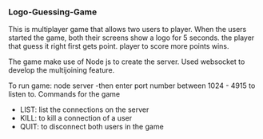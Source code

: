 ### Logo-Guessing-Game

<p>
This is multiplayer game that allows two users to player.
When the users started the game, both their screens show a logo for 5 seconds.
the player that guess it right first gets point. player to score more points wins.
</p>
<p>
The game make use of Node js to create the server.
Used websocket to develop the multijoining feature. 
</p>


To run game:
    node server
    -then enter port number between 1024 - 4915 to listen to.
    Commands for the game
    <ul>
        <li>LIST: list the connections on the server</li>
        <li>KILL: to kill a connection of a user</li>
        <li>QUIT: to disconnect both users in the game</li>
    </ul>
        
